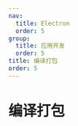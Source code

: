 ```yaml
---
nav:
  title: Electron
  order: 5
group:
  title: 应用开发
  order: 5
title: 编译打包
order: 5
---
```


# 编译打包
